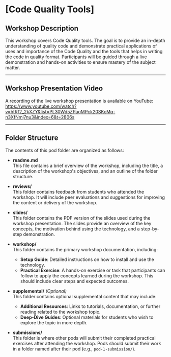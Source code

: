 # [Code Quality Tools]

## Workshop Description

This workshop covers Code Quality tools. The goal is to provide an in-depth understanding of quality code and demonstrate practical applications of uses and importance of the Code Quality and the tools that helps in writing the code in quality format. Participants will be guided through a live demonstration and hands-on activities to ensure mastery of the subject matter.

---

## Workshop Presentation Video

A recording of the live workshop presentation is available on YouTube:  
https://www.youtube.com/watch?v=htRf2_2kXZY&list=PL30Wd5ZPaqMPck20SKcMq-n3XfNmj7nu3&index=6&t=2806s

---

## Folder Structure

The contents of this pod folder are organized as follows:

- **readme.md**  
  This file contains a brief overview of the workshop, including the title, a description of the workshop's objectives, and an outline of the folder structure.

- **reviews/**  
  This folder contains feedback from students who attended the workshop. It will include peer evaluations and suggestions for improving the content or delivery of the workshop.

- **slides/**  
  This folder contains the PDF version of the slides used during the workshop presentation. The slides provide an overview of the key concepts, the motivation behind using the technology, and a step-by-step demonstration.

- **workshop/**  
  This folder contains the primary workshop documentation, including:
  - **Setup Guide**: Detailed instructions on how to install and use the technology.
  - **Practical Exercise**: A hands-on exercise or task that participants can follow to apply the concepts learned during the workshop. This should include clear steps and expected outcomes.

- **supplemental/** *(Optional)*  
  This folder contains optional supplemental content that may include:
  - **Additional Resources**: Links to tutorials, documentation, or further reading related to the workshop topic.
  - **Deep-Dive Guides**: Optional materials for students who wish to explore the topic in more depth.

- **submissions/**  
  This folder is where other pods will submit their completed practical exercises after attending the workshop. Pods should submit their work in a folder named after their pod (e.g., `pod-1-submission/`).

